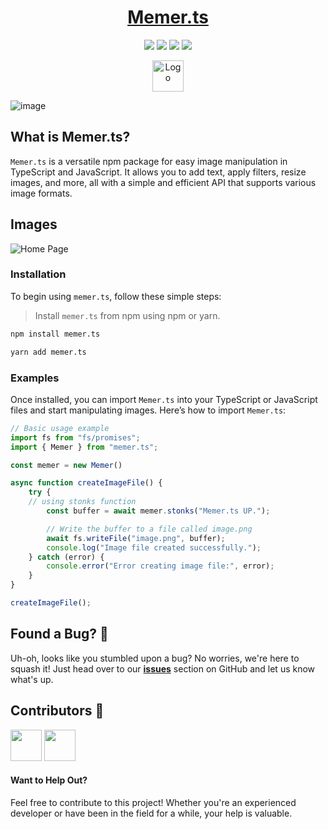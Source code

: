 <h1 align="center">
<a href="https://memer-ts.vercel.app">
Memer.ts
</a>
</h1>

<p align="center">
  <a href="#"><img src="https://img.shields.io/badge/typescript-%23007acc.svg?style=for-the-badge&logo=typescript&logoColor=%23ffffff"/></a>
  <a href="#"><img src="https://img.shields.io/badge/shadcn/UI-%23ffffff.svg?style=for-the-badge&logo=shadcnui&logoColor=black"/></a>
  <a href="#"><img src="https://img.shields.io/badge/nextjs-%2320232a.svg?style=for-the-badge&logo=nextdotjs&logoColor=white"/></a>
  <a href="#"><img src="https://img.shields.io/badge/vercel-%23000000.svg?style=for-the-badge&logo=vercel&logoColor=white"/></a>
</p>
</p>

<p align="center">
  <a href="https://enjoytown.netlify.app" target="_blank">
    <img src="https://github.com/avalynndev/memer.ts-docs/blob/main/app/favicon.ico?raw=true" alt="Logo" width="50"/>
  </a>
</p>

![image](https://github.com/user-attachments/assets/0267d5a3-d6b1-4261-a2ca-cb76062ef3a7)


## What is Memer.ts?

`Memer.ts` is a versatile npm package for easy image manipulation in TypeScript and JavaScript. 
It allows you to add text, apply filters, resize images, and more, all with a simple and efficient API that supports various image formats. 


## Images

<div style="text-align: left;">
  <img src="https://api.microlink.io/?url=https://memer-ts.vercel.app&screenshot=true&meta=false&embed=screenshot.url&type=jpeg&overlay.browser=dark&overlay.background=linear-gradient%28225deg%2C+%23FF057C+0%25%2C+%238D0B93+50%25%2C+%23321575+100%25%29" alt="Home Page" style="max-width: 70%;" >
</div>

### Installation

To begin using `memer.ts`, follow these simple steps: 
> Install `memer.ts` from npm using npm or yarn.

```bash
npm install memer.ts
```

```bash
yarn add memer.ts
```

### Examples

Once installed, you can import `Memer.ts` into your TypeScript or JavaScript files and start manipulating images.
Here’s how to import `Memer.ts`:

```typescript showLineNumbers {10}
// Basic usage example
import fs from "fs/promises";
import { Memer } from "memer.ts";

const memer = new Memer()

async function createImageFile() {
	try {
    // using stonks function
		const buffer = await memer.stonks("Memer.ts UP.");

		// Write the buffer to a file called image.png
		await fs.writeFile("image.png", buffer);
		console.log("Image file created successfully.");
	} catch (error) {
		console.error("Error creating image file:", error);
	}
}

createImageFile();
```


## Found a Bug? 🐞

Uh-oh, looks like you stumbled upon a bug? No worries, we're here to squash it! Just head over to our [**issues**](https://github.com/avalynndev/memer.ts-docs/issues) section on GitHub and let us know what's up.

## Contributors 🤲

<img height="50" src="https://contrib.rocks/image?repo=avalynndev/memer.ts-docs" />
<img height="50" src="https://contrib.rocks/image?repo=avalynndev/memer.ts" />

#### Want to Help Out?

Feel free to contribute to this project! Whether you're an experienced developer or have been in the field for a while, your help is valuable.
